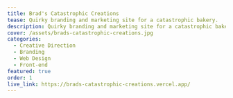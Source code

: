 ```yaml
---
title: Brad's Catastrophic Creations
tease: Quirky branding and marketing site for a catastrophic bakery.
description: Quirky branding and marketing site for a catastrophic bakery and non-profit charity.
cover: /assets/brads-catastrophic-creations.jpg
categories:
  - Creative Direction
  - Branding
  - Web Design
  - Front-end
featured: true
order: 1
live_link: https://brads-catastrophic-creations.vercel.app/
---
```

